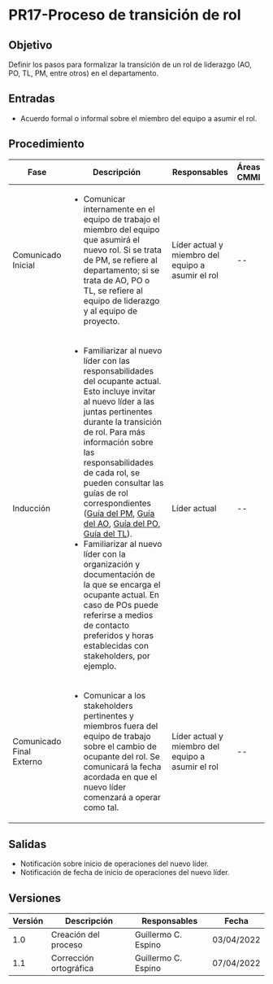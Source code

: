 # PR17-Proceso de transición de rol

## Objetivo
Definir los pasos para formalizar la transición de un rol de liderazgo (AO, PO, TL, PM, entre otros) en el departamento.

## Entradas
- Acuerdo formal o informal sobre el miembro del equipo a asumir el rol.

## Procedimiento
<table>
    <thead>
        <th>Fase</th>
        <th>Descripción</th>
        <th>Responsables</th>
        <th>Áreas CMMI</th>
    </thead>

<tbody>
    <tr>
      <td>Comunicado Inicial</td>
      <td>
        <ul>
        <li>
        Comunicar internamente en el equipo de trabajo el miembro del equipo que asumirá el nuevo rol. Si se trata de PM, se refiere al departamento; si se trata de AO, PO o TL, se refiere al equipo de liderazgo y al equipo de proyecto.
        </li>
        </ul>
      </td>
      <td>Líder actual y miembro del equipo a asumir el rol</td>
      <td>
        --
      </td>
    </tr>
    <tr>
      <td>Inducción</td>
      <td>
        <ul>
        <li>Familiarizar al nuevo líder con las responsabilidades del ocupante actual. Esto incluye invitar al nuevo líder a las juntas pertinentes durante la transición de rol. Para más información sobre las responsabilidades de cada rol, se pueden consultar las guías de rol correspondientes (<a href="https://mutateinc.github.io/docs/Guias/GU04">Guía del PM</a>, <a href="https://mutateinc.github.io/docs/Guias/GU03">Guía del AO</a>, <a href="https://mutateinc.github.io/docs/Guias/GU05">Guía del PO</a>, <a href="https://mutateinc.github.io/docs/Guias/GU06">Guía del TL</a>).
        </li>
        <li>
        Familiarizar al nuevo líder con la organización y documentación de la que se encarga el ocupante actual. En caso de POs puede referirse a medios de contacto preferidos y horas establecidas con stakeholders, por ejemplo.
        </li>
        </ul>
      </td>
      <td>Líder actual</td>
      <td>
        --
      </td>
    </tr>
    <tr>
      <td>Comunicado Final Externo</td>
      <td>
      <ul>
      <li>
        Comunicar a los stakeholders pertinentes y miembros fuera del equipo de trabajo sobre el cambio de ocupante del rol. Se comunicará la fecha acordada en que el nuevo líder comenzará a operar como tal.
      </li>
      </ul>
      </td>
      <td>Líder actual y miembro del equipo a asumir el rol</td>
      <td>
        --
      </td>
    </tr>
  </tbody>
</table>

## Salidas
- Notificación sobre inicio de operaciones del nuevo líder.
- Notificación de fecha de inicio de operaciones del nuevo líder.

## Versiones
| Versión | Descripción                | Responsables        | Fecha      |
| ------- | -------------------------- | ------------------- | ---------- |
| 1.0     | Creación del proceso       | Guillermo C. Espino | 03/04/2022 |
| 1.1     | Corrección ortográfica     | Guillermo C. Espino | 07/04/2022 |
